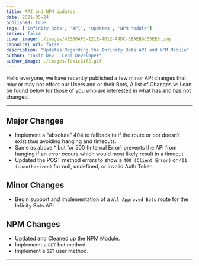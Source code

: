 ```yaml
---
title: API and NPM Updates
date: 2021-05-24
published: true
tags: ['Infinity Bots', 'API', 'Updates', 'NPM Module']
series: false
cover_image: ./images/4E360AF5-121E-4012-A4DC-58AEB9C65EE3.png
canonical_url: false
description: "Updates Regarding the Infinity Bots API and NPM Module"
author: "Toxic Dev - Lead Developer"
author_image: ./images/ToxicGif2.gif
---
```


Hello everyone, we have recently published a few minor API changes that may or may not effect our Users and or their Bots,
A list of Changes will can be found below for those of you who are interested in what has and has not changed.

---

## Major Changes
- Implement a “absolute” 404 to fallback to if the route or bot doesn’t exist thus avoiding hanging and timeouts. 
- Same as above ^ but for 500 (Internal Error) prevents the API from hanging if an error occurs which would most likely result in a timeout 
- Updated the POST method errors to show a `400 (Client Error)` or `401 (Unauthorized)` for null, undefined, or invalid Auth Token

## Minor Changes
- Begin support and implementation of a `All Approved Bots` route for the Infinity Bots API

## NPM Changes
- Updated and Cleaned up the NPM Module.
- Implememt a `GET` bot method.
- Implement a `GET` user method.

---


